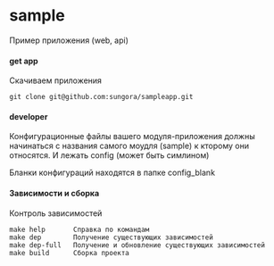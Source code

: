# sample
Пример приложения (web, api)

#### get app 
Скачиваем приложения
    
    git clone git@github.com:sungora/sampleapp.git

#### developer

Конфигурационные файлы вашего модуля-приложения
должны начинаться с названия самого моудля (sample) к кторому они относятся.
И лежать config (может быть симлином) 

Бланки конфигураций находятся в папке config_blank

#### Зависимости и сборка
Контроль зависимостей

    make help       Справка по командам
    make dep        Получение существующих зависимостей
    make dep-full   Получение и обновление существующих зависимостей
    make build      Сборка проекта 
